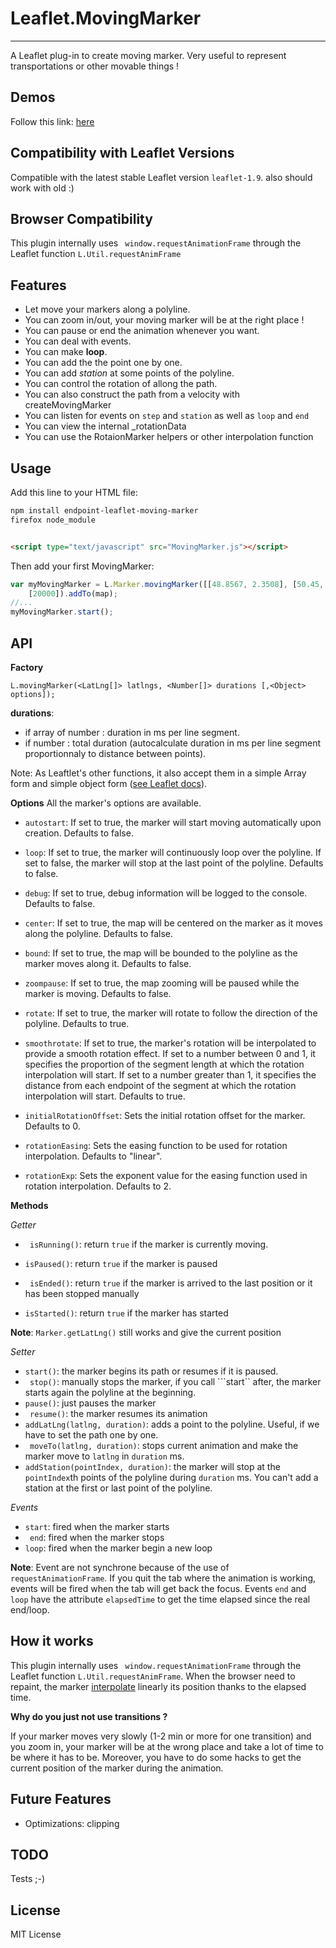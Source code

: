 Leaflet.MovingMarker
====================
----------


A Leaflet plug-in to create moving marker. Very useful to represent transportations or other movable things !

Demos
--------
Follow this link: [here](https://syonfox.github.io/Leaflet.MovingMarker/examples/index.html)

Compatibility with Leaflet Versions
-----------------------------------

Compatible with the latest stable Leaflet version `leaflet-1.9`.
also should work with old :)



Browser Compatibility
-----------------------------------
This plugin internally uses ``` window.requestAnimationFrame``` through the Leaflet
function ```L.Util.requestAnimFrame```

Features
--------

* Let move your markers along a polyline.
* You can zoom in/out, your moving marker will be at the right place !
* You can pause or end the animation whenever you want.
* You can deal with events.
* You can make **loop**.
* You can add the the point one by one.
* You can add *station* at some points of the polyline.
* You can control the rotation of allong the path.
* You can also construct the path from a velocity with createMovingMarker
* You can listen for events on `step` and `station` as well as `loop` and `end`
* You can view the internal _rotationData
* You can use the RotaionMarker helpers or other interpolation function

Usage
-----
Add this line to your HTML file:

```sh
npm install endpoint-leaflet-moving-marker
firefox node_module
```

```html

<script type="text/javascript" src="MovingMarker.js"></script>
```

Then add your first MovingMarker:

```javascript
var myMovingMarker = L.Marker.movingMarker([[48.8567, 2.3508], [50.45, 30.523333]],
    [20000]).addTo(map);
//...
myMovingMarker.start();
```

API
----

**Factory**

```
L.movingMarker(<LatLng[]> latlngs, <Number[]> durations [,<Object> options]);
```

**durations**:

* if array of number : duration in ms per line segment.
* if number : total duration (autocalculate duration in ms per line segment proportionnaly to distance between points).

Note: As Leaftlet's other functions, it also accept them in a simple Array form and simple object
form ([see Leaflet docs](http://leafletjs.com/reference.html#latlng)).

**Options**
All the marker's options are available.

[//]: # ( - ```autostart```: if ``` true``` the marker will start automatically after it is added to map. Default: ```false```)

[//]: # ( - ``` loop```: if ```true``` the marker will start automatically at the beginning of the polyline when the it arrives at the end. Default: ```false```)

- `autostart`: If set to true, the marker will start moving automatically upon creation. Defaults to false.

- `loop`: If set to true, the marker will continuously loop over the polyline. If set to false, the marker will stop at
  the last point of the polyline. Defaults to false.

- `debug`: If set to true, debug information will be logged to the console. Defaults to false.

- `center`: If set to true, the map will be centered on the marker as it moves along the polyline. Defaults to false.

- `bound`: If set to true, the map will be bounded to the polyline as the marker moves along it. Defaults to false.

- `zoompause`: If set to true, the map zooming will be paused while the marker is moving. Defaults to false.

- `rotate`: If set to true, the marker will rotate to follow the direction of the polyline. Defaults to true.

- `smoothrotate`: If set to true, the marker's rotation will be interpolated to provide a smooth rotation effect. If set
  to a number between 0 and 1, it specifies the proportion of the segment length at which the rotation interpolation
  will start. If set to a number greater than 1, it specifies the distance from each endpoint of the segment at which
  the rotation interpolation will start. Defaults to true.

- `initialRotationOffset`: Sets the initial rotation offset for the marker. Defaults to 0.

- `rotationEasing`: Sets the easing function to be used for rotation interpolation. Defaults to "linear".

- `rotationExp`: Sets the exponent value for the easing function used in rotation interpolation. Defaults to 2.

**Methods**

*Getter*

- ``` isRunning()```: return ```true``` if the marker is currently moving.
- ```isPaused()```: return ```true``` if the marker is paused

- ``` isEnded()```: return ```true``` if the marker is arrived to the last position or it has been stopped manually

- ```isStarted()```: return ```true``` if the marker has started

**Note**: ```Marker.getLatLng()``` still works and give the current position

*Setter*

- ```start()```:  the marker begins its path or resumes if it is paused.
- ``` stop()```: manually stops the marker, if you call ```start`` after, the marker starts again the polyline at the
  beginning.
- ```pause()```: just pauses the marker
- ``` resume()```: the marker resumes its animation
- ```addLatLng(latlng, duration)```: adds a point to the polyline. Useful, if we have to set the path one by one.
- ``` moveTo(latlng, duration)```: stops current animation and make the marker move to ```latlng``` in ```duration```
  ms.
- ```addStation(pointIndex, duration)```: the marker will stop at the ```pointIndex```th points of the polyline
  during ```duration``` ms. You can't add a station at the first or last point of the polyline.

*Events*

- ```start```: fired when the marker starts
- ``` end```: fired when the marker stops
- ```loop```: fired when the marker begin a new loop

**Note**: Event are not synchrone because of the use of ```requestAnimationFrame```. If you quit the tab where the
animation is working, events will be fired when the tab will get back the focus. Events ```end``` and ```loop``` have
the attribute ```elapsedTime``` to get the time elapsed since the real end/loop.

How it works
---------------
This plugin internally uses ``` window.requestAnimationFrame``` through the Leaflet
function ```L.Util.requestAnimFrame```. When the browser need to repaint, the
marker [interpolate](http://ewoken.github.io/Leaflet.MovingMarker) linearly its position thanks to the elapsed time.

**Why do you just not use transitions ?**

If your marker moves very slowly (1-2 min or more for one transition) and you zoom in, your marker will be at the wrong
place and take a lot of time to be where it has to be. Moreover, you have to do some hacks to get the current position
of the marker during the animation.



Future Features
----------------------

- Optimizations: clipping

TODO
--------
Tests ;-)

License
----
MIT License

